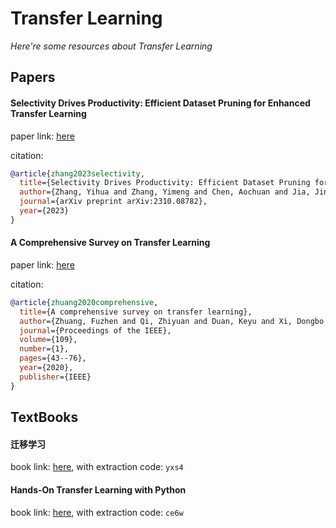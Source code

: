 # Transfer Learning
*Here're some resources about Transfer Learning*


## Papers


#### Selectivity Drives Productivity: Efficient Dataset Pruning for Enhanced Transfer Learning

paper link: [here](https://arxiv.org/pdf/2310.08782)

citation: 
```bibtex
@article{zhang2023selectivity,
  title={Selectivity Drives Productivity: Efficient Dataset Pruning for Enhanced Transfer Learning},
  author={Zhang, Yihua and Zhang, Yimeng and Chen, Aochuan and Jia, Jinghan and Liu, Jiancheng and Liu, Gaowen and Hong, Mingyi and Chang, Shiyu and Liu, Sijia},
  journal={arXiv preprint arXiv:2310.08782},
  year={2023}
}
```
    


#### A Comprehensive Survey on Transfer Learning
paper link: [here](https://arxiv.org/pdf/1911.02685)

citation: 
```bibtex
@article{zhuang2020comprehensive,
  title={A comprehensive survey on transfer learning},
  author={Zhuang, Fuzhen and Qi, Zhiyuan and Duan, Keyu and Xi, Dongbo and Zhu, Yongchun and Zhu, Hengshu and Xiong, Hui and He, Qing},
  journal={Proceedings of the IEEE},
  volume={109},
  number={1},
  pages={43--76},
  year={2020},
  publisher={IEEE}
}
```



## TextBooks

#### 迁移学习
book link: [here](https://pan.baidu.com/s/1mcxYEl6dUElThgI8jhP1QQ), with extraction code: `yxs4`



#### Hands-On Transfer Learning with Python
book link: [here](https://pan.baidu.com/s/1QLPYiWA7DeKrZEpb4f0XiA), with extraction code: `ce6w`





